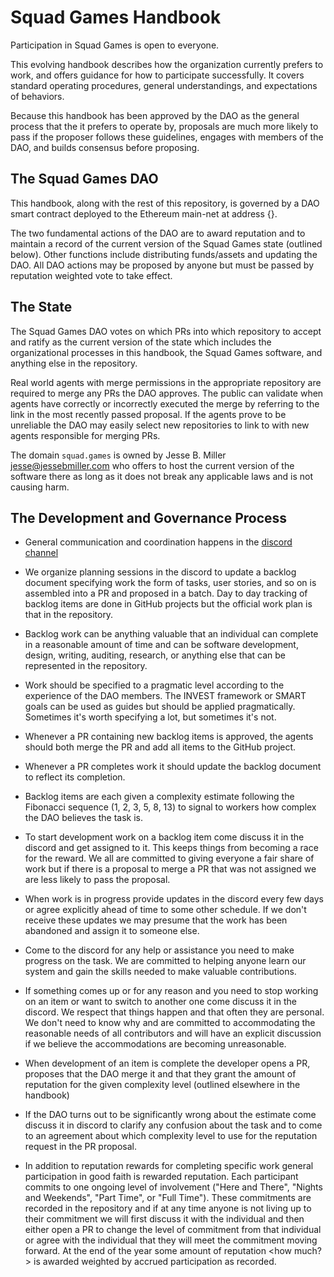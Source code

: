 # Squad Games Handbook

Participation in Squad Games is open to everyone.

This evolving handbook describes how the organization currently
prefers to work, and offers guidance for how to participate
successfully. It covers standard operating procedures, general
understandings, and expectations of behaviors.

Because this handbook has been approved by the DAO as the general
process that the it prefers to operate by, proposals are much more
likely to pass if the proposer follows these guidelines, engages with
members of the DAO, and builds consensus before proposing.

## The Squad Games DAO

This handbook, along with the rest of this repository, is governed by
a DAO smart contract deployed to the Ethereum main-net at address {}.

The two fundamental actions of the DAO are to award reputation and to
maintain a record of the current version of the Squad Games state
(outlined below). Other functions include distributing funds/assets
and updating the DAO. All DAO actions may be proposed by anyone but
must be passed by reputation weighted vote to take effect.

## The State

The Squad Games DAO votes on which PRs into which repository to accept
and ratify as the current version of the state which includes the
organizational processes in this handbook, the Squad Games
software, and anything else in the repository.

Real world agents with merge permissions in the appropriate repository
are required to merge any PRs the DAO approves. The public can
validate when agents have correctly or incorrectly executed the merge
by referring to the link in the most recently passed proposal. If the
agents prove to be unreliable the DAO may easily select new
repositories to link to with new agents responsible for merging PRs.

The domain `squad.games` is owned by Jesse B. Miller
<jesse@jessebmiller.com> who offers to host the current version of the
software there as long as it does not break any applicable laws and is
not causing harm.

## The Development and Governance Process

* General communication and coordination happens in the [discord
  channel](https://discord.gg/BuCMZ59)

* We organize planning sessions in the discord to update a
  backlog document specifying work the form of tasks, user stories,
  and so on is assembled into a PR and proposed in a batch. Day to day
  tracking of backlog items are done in GitHub projects but the
  official work plan is that in the repository.

* Backlog work can be anything valuable that an individual can
  complete in a reasonable amount of time and can be software
  development, design, writing, auditing, research, or anything else
  that can be represented in the repository.

* Work should be specified to a pragmatic level according to the
  experience of the DAO members. The INVEST framework or SMART goals
  can be used as guides but should be applied pragmatically. Sometimes
  it's worth specifying a lot, but sometimes it's not.

* Whenever a PR containing new backlog items is approved, the agents
  should both merge the PR and add all items to the GitHub project.

* Whenever a PR completes work it should update the backlog document
  to reflect its completion.

* Backlog items are each given a complexity estimate following the
  Fibonacci sequence (1, 2, 3, 5, 8, 13) to signal to workers how
  complex the DAO believes the task is.

* To start development work on a backlog item come discuss it in the
  discord and get assigned to it. This keeps things from becoming a
  race for the reward. We all are committed to giving everyone a fair
  share of work but if there is a proposal to merge a PR that was not
  assigned we are less likely to pass the proposal.

* When work is in progress provide updates in the discord every few
  days or agree explicitly ahead of time to some other schedule. If we
  don't receive these updates we may presume that the work has been
  abandoned and assign it to someone else.

* Come to the discord for any help or assistance you need to make
  progress on the task. We are committed to helping anyone learn our
  system and gain the skills needed to make valuable contributions.

* If something comes up or for any reason and you need to stop working
  on an item or want to switch to another one come discuss it in the
  discord. We respect that things happen and that often they are
  personal. We don't need to know why and are committed to
  accommodating the reasonable needs of all contributors and will have
  an explicit discussion if we believe the accommodations are becoming
  unreasonable.

* When development of an item is complete the developer opens a PR,
  proposes that the DAO merge it and that they grant the amount of
  reputation for the given complexity level (outlined elsewhere in the
  handbook)

* If the DAO turns out to be significantly wrong about the estimate
  come discuss it in discord to clarify any confusion about the task
  and to come to an agreement about which complexity level to use for
  the reputation request in the PR proposal.

* In addition to reputation rewards for completing specific work
  general participation in good faith is rewarded reputation. Each
  participant commits to one ongoing level of involvement ("Here and
  There", "Nights and Weekends", "Part Time", or "Full Time"). These
  commitments are recorded in the repository and if at any time anyone
  is not living up to their commitment we will first discuss it with
  the individual and then either open a PR to change the level of
  commitment from that individual or agree with the individual that
  they will meet the commitment moving forward. At the end of the year
  some amount of reputation <how much?> is awarded weighted by accrued
  participation as recorded.